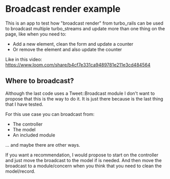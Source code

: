 # Broadcast render example

This is an app to test how "broadcast render" from turbo_rails can be used to broadcast multiple turbo_streams and update more than one thing on the page, like when you need to:

* Add a new element, clean the form and update a counter
* Or remove the element and also update the counter

Like in this video: https://www.loom.com/share/b4cf7e331ca9489781e211e3cd484564

## Where to broadcast?

Although the last code uses a Tweet::Broadcast module I don't want to propose that this is the way to do it. It is just there because is the last thing that I have tested.

For this use case you can broadcast from:

* The controller
* The model
* An included module

... and maybe there are other ways.

If you want a recommendation, I would propose to start on the controller and just move the broadcast to the model if is needed. And then move the broadcast to a module/concern when you think that you need to clean the model/record.